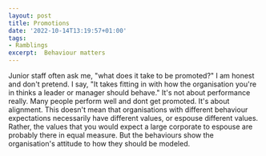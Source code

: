 ```yaml
---
layout: post
title: Promotions
date: '2022-10-14T13:19:57+01:00'
tags:
- Ramblings
excerpt:  Behaviour matters
---
```


Junior staff often ask me, "what does it take to be promoted?" I am honest and don't pretend. I say, "It takes fitting in with how the organisation you're in thinks a leader or manager should behave." It's not about performance really. Many people perform well and dont get promoted. It's about alignment. This doesn't mean that organisations with different behaviour expectations necessarily have different values, or espouse different values. Rather, the values that you would expect a large corporate to espouse are probably there in equal measure. But the behaviours show the organisation's attitude to how they should be modeled. 


